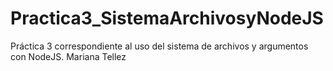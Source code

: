 # Practica3_SistemaArchivosyNodeJS
Práctica 3 correspondiente al uso del sistema de archivos y argumentos con NodeJS.
Mariana Tellez
